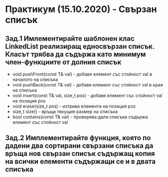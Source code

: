 # Практикум (15.10.2020) - Свързан списък

## Зад.1 Имлементирайте шаблонен клас LinkedList реализиращ едносвързан списък. Класът трябва да съдържа като минимум член-функциите от долния списък

* void pushFront(const T& val) - добавя елемент със стойност val в началото на списъка
* void pushBack(const T& val) - добавя елемент със стойност val в края на списъка
* void insert(const T& val, size_t pos) - добавя елемент със стойност val на позиция pos
* void erase(size_t pos) - изтрива елемента на позиция pos
* size_t size() - връща текущия размер на списъка
* bool contains(const T& val) - проверява дали списъка съдържа елемент със стойност val

## Зад.2 Имплементирайте функция, която по дадени два сортирани свързани списъка да връща нов свързан списък съдържащ копия на всички елементи съдържащи се и в двата списъка
